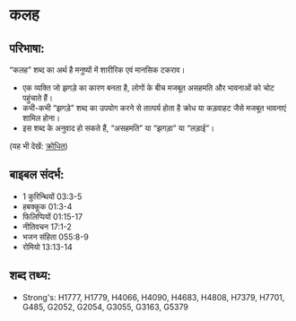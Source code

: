 # कलह #

## परिभाषा: ##

“कलह” शब्द का अर्थ है मनुष्यों में शारीरिक एवं मानसिक टकराव।

* एक व्यक्ति जो झगड़े का कारण बनता है, लोगों के बीच मजबूत असहमति और भावनाओं को चोट पहुंचाते हैं।
* कभी-कभी “झगड़े” शब्द का उपयोग करने से तात्पर्य होता है क्रोध या कड़वाहट जैसे मजबूत भावनाएं शामिल होना।
* इस शब्द के अनुवाद हो सकते हैं, “असहमति” या “झगड़ा” या “लड़ाई”।

(यह भी देखें: [क्रोधित](../angry.md))

## बाइबल संदर्भ: ##

* 1 कुरिन्थियों 03:3-5
* हबक्कूक 01:3-4
* फिलिप्पियों 01:15-17
* नीतिवचन 17:1-2
* भजन संहिता 055:8-9
* रोमियो 13:13-14

## शब्द तथ्य: ##

* Strong's: H1777, H1779, H4066, H4090, H4683, H4808, H7379, H7701, G485, G2052, G2054, G3055, G3163, G5379
